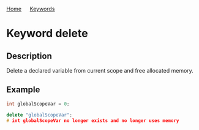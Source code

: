 [Home](https://github.com/puckowski/concert7/blob/master/) <span>&emsp;</span> [Keywords](https://github.com/puckowski/concert7/blob/master/keywords.md)

# Keyword delete

## Description

Delete a declared variable from current scope and free allocated memory.

## Example

```cpp
int globalScopeVar = 0;

delete "globalScopeVar";
# int globalScopeVar no longer exists and no longer uses memory
```
